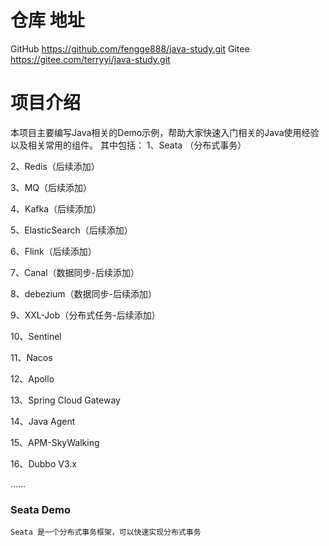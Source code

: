 # 仓库 地址 

GitHub   https://github.com/fengge888/java-study.git
Gitee    https://gitee.com/terryyi/java-study.git

# 项目介绍

本项目主要编写Java相关的Demo示例，帮助大家快速入门相关的Java使用经验以及相关常用的组件。
其中包括：
1、Seata （分布式事务）

2、Redis（后续添加）

3、MQ（后续添加）

4、Kafka（后续添加）

5、ElasticSearch（后续添加）

6、Flink（后续添加）

7、Canal（数据同步-后续添加）

8、debezium（数据同步-后续添加）

9、XXL-Job（分布式任务-后续添加）

10、Sentinel

11、Nacos

12、Apollo

13、Spring Cloud Gateway

14、Java Agent

15、APM-SkyWalking

16、Dubbo V3.x

……

### Seata Demo

    Seata 是一个分布式事务框架，可以快速实现分布式事务
   
